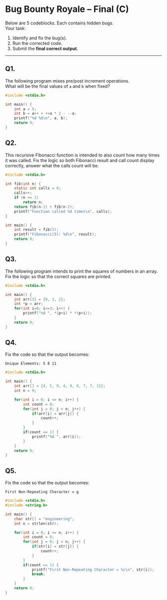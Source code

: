 # Bug Bounty Royale – Final (C)

Below are 5 codeblocks. Each contains hidden bugs.  
Your task:  
1. Identify and fix the bug(s).  
2. Run the corrected code.  
3. Submit the **final correct output**.  

---

## Q1.  
The following program mixes pre/post increment operations.  
What will be the final values of `a` and `b` when fixed?

```c
#include <stdio.h>

int main() {
    int a = 5;
    int b = a++ + ++a * 2 - --a;
    printf("%d %d\n", a, b);
    return 0;
}
```

## Q2.
This recursive Fibonacci function is intended to also count how many times it was called.
Fix the logic so both Fibonacci result and call count display correctly, answer what the calls count will be.

```c
#include <stdio.h>

int fib(int n) {
    static int calls = 0;
    calls++;
    if (n <= 1)
        return n;
    return fib(n-1) + fib(n-2);
    printf("Function called %d times\n", calls);
}

int main() {
    int result = fib(5);
    printf("Fibonacci(5): %d\n", result);
    return 0;
}
```

## Q3.  
The following program intends to print the squares of numbers in an array.  
Fix the logic so that the correct squares are printed.

```c
#include <stdio.h>

int main() {
    int arr[3] = {0, 1, 2};
    int *p = arr;
    for(int i=0; i<=3; i++) {
        printf("%d ", *(p+i) * *(p+i));
    }
    return 0;
}

```

## Q4.
Fix the code so that the output becomes:

```
Unique Elements: 5 8 11
```

```c
#include <stdio.h>

int main() {
    int arr[] = {4, 5, 9, 4, 9, 8, 7, 7, 11};
    int n = 9;

    for(int i = 0; i <= n; i++) {
        int count = 0;
        for(int j = 0; j < n; j++) {
            if(arr[i] = arr[j]) {
                count++;
            }
        }
        if(count == 1) {
            printf("%d ", arr[i]);
        }
    }
    return 0;
}

````

## Q5. 
Fix the code so that the output becomes:

```
First Non-Repeating Character = g

```

```c
#include <stdio.h>
#include <string.h>

int main() {
    char str[] = "engineering";
    int n = strlen(str);

    for(int i = 0; i <= n; i++) {
        int count = 0;
        for(int j = 0; j < n; j++) {
            if(str[i] = str[j]) {
                count++;
            }
        }
        if(count == 1) {
            printf("First Non-Repeating Character = %c\n", str[i]);
            break;
        }
    }
    return 0;
}

```
